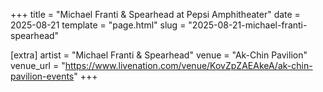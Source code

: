 +++
title = "Michael Franti & Spearhead at Pepsi Amphitheater"
date = 2025-08-21
template = "page.html"
slug = "2025-08-21-michael-franti-spearhead"

[extra]
artist = "Michael Franti & Spearhead"
venue = "Ak-Chin Pavilion"
venue_url = "https://www.livenation.com/venue/KovZpZAEAkeA/ak-chin-pavilion-events"
+++
